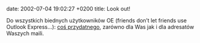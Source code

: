 date: 2002-07-04 19:02:27 +0200
title: Look out!

Do wszystkich biednych użytkowników OE (friends don’t let friends use Outlook Express…): [coś przydatnego](http://home.in.tum.de/~jain/software/oe-quotefix/ 'OE-QuoteFix'), zarówno dla Was jak i dla adresatów Waszych maili.
